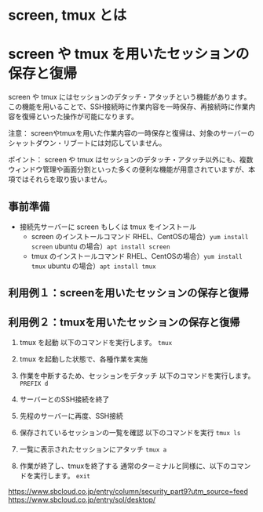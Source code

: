 # screen, tmux とは


# screen や tmux を用いたセッションの保存と復帰
screen や tmux にはセッションのデタッチ・アタッチという機能があります。
この機能を用いることで、SSH接続時に作業内容を一時保存、再接続時に作業内容を復帰といった操作が可能になります。

注意：
screenやtmuxを用いた作業内容の一時保存と復帰は、対象のサーバーのシャットダウン・リブートには対応していません。



ポイント：
screen や tmux はセッションのデタッチ・アタッチ以外にも、複数ウィンドウ管理や画面分割といった多くの便利な機能が用意されていますが、本項ではそれらを取り扱いません。


## 事前準備

- 接続先サーバーに screen もしくは tmux をインストール
    - screen のインストールコマンド
        RHEL、CentOSの場合）`yum install screen`
        ubuntu の場合）`apt install screen`
    - tmux のインストールコマンド
        RHEL、CentOSの場合）`yum install tmux`
        ubuntu の場合）`apt install tmux`


## 利用例１：screenを用いたセッションの保存と復帰



## 利用例２：tmuxを用いたセッションの保存と復帰
1. tmux を起動
    以下のコマンドを実行します。
    `tmux`

2. tmux を起動した状態で、各種作業を実施

3. 作業を中断するため、セッションをデタッチ
    以下のコマンドを実行します。
    `PREFIX d`

4. サーバーとのSSH接続を終了

5. 先程のサーバーに再度、SSH接続

6. 保存されているセッションの一覧を確認
    以下のコマンドを実行
    `tmux ls`

7. 一覧に表示されたセッションにアタッチ
    `tmux a`

8. 作業が終了し、tmuxを終了する
    通常のターミナルと同様に、以下のコマンドを実行します。
    `exit`


https://www.sbcloud.co.jp/entry/column/security_part9?utm_source=feed
https://www.sbcloud.co.jp/entry/sol/desktop/
